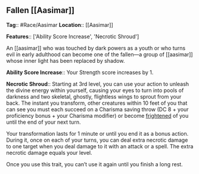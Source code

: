 ## Fallen [[Aasimar]]
**Tag**:: #Race/Aasimar
**Location**:: [[Aasimar]]

**Features**:: ['Ability Score Increase', 'Necrotic Shroud']

An [[aasimar]] who was touched by dark powers as a youth or who turns evil in early adulthood can become one of the fallen—a group of [[aasimar]] whose inner light has been replaced by shadow.

**Ability Score Increase**:: Your Strength score increases by 1.

**Necrotic Shroud**:: Starting at 3rd level, you can use your action to unleash the divine energy within yourself, causing your eyes to turn into pools of darkness and two skeletal, ghostly, flightless wings to sprout from your back. The instant you transform, other creatures within 10 feet of you that can see you must each succeed on a Charisma saving throw (DC 8 + your proficiency bonus + your Charisma modifier) or become [frightened](https://www.dndbeyond.com/compendium/rules/basic-rules/appendix-a-conditions#Frightened) of you until the end of your next turn.

Your transformation lasts for 1 minute or until you end it as a bonus action. During it, once on each of your turns, you can deal extra necrotic damage to one target when you deal damage to it with an attack or a spell. The extra necrotic damage equals your level.

Once you use this trait, you can’t use it again until you finish a long rest.